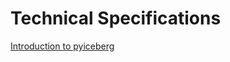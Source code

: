 # Technical Specifications

[Introduction to pyiceberg](https://medium.com/@tushar.choudhary.de/internals-of-apache-pyiceberg-10c2302a5c8b)
